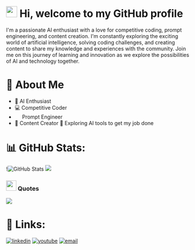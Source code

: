 #  <img src="https://emojis.slackmojis.com/emojis/images/1588315024/8823/hyperkitty.gif?1588315024" width="30" /> Hi, welcome to my GitHub profile
I'm a passionate AI enthusiast with a love for competitive coding, prompt engineering, and content creation. I'm constantly exploring the exciting world of artificial intelligence, solving coding challenges, and creating content to share my knowledge and experiences with the community. Join me on this journey of learning and innovation as we explore the possibilities of AI and technology together. 

# 👋 About Me

- 🤖 AI Enthusiast
- 💻 Competitive Coder
-   <img src="https://emojis.slackmojis.com/emojis/images/1677501454/64366/chat-gpt.png?1677501454" width="16"/> Prompt Engineer
- 🎥 Content Creator
🔭 Exploring AI tools to get my job done

# 📊 GitHub Stats:
!<img src="https://github-readme-stats.vercel.app/api?username=NaveenE14&show_icons=true&theme=dark&custom_title=NaveenE14's%20GitHub%20Stats" alt="GitHub Stats" />
![](https://github-readme-stats.vercel.app/api/top-langs/?username=NaveenE14&theme=dark&hide_border=false&include_all_commits=true&count_private=true&layout=compact)

### <img src="https://emojis.slackmojis.com/emojis/images/1646113210/54630/quotes.png?1646113210" width="28" /> Quotes 
![](https://quotes-github-readme.vercel.app/api?type=horizontal&theme=radical)
# 🔗 Links:
 <a href="https://www.linkedin.com/in/naveen-e/"><img src="https://img.icons8.com/color/96/000000/linkedin.png" alt="linkedin"/></a>
 <a href="https://www.youtube.com/@Karadiofficial"><img src="https://img.icons8.com/color/96/000000/youtube.png" alt="youtube"/></a>
   <a href="mailto:naveencoc65@gmail.com"><img src="https://img.icons8.com/color/96/000000/gmail.png" alt="email"/></a>

